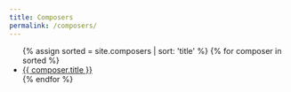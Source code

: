 ```yaml
---
title: Composers
permalink: /composers/
---
```


<ul class="composer-list">
  {% assign sorted = site.composers | sort: 'title' %}
  {% for composer in sorted %}
    <li>
      <a href="{{ composer.url | relative_url }}">{{ composer.title }}</a>
    </li>
  {% endfor %}
</ul>
